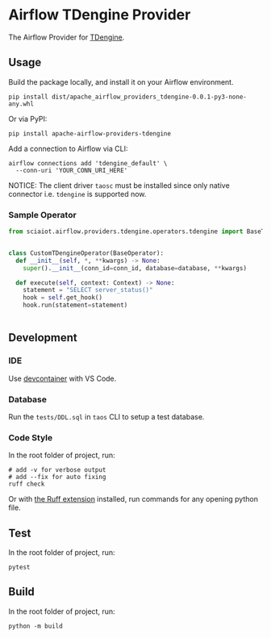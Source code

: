 
# Airflow TDengine Provider

The Airflow Provider for [TDengine](https://github.com/taosdata/TDengine).

## Usage

Build the package locally, and install it on your Airflow environment.

```shell
pip install dist/apache_airflow_providers_tdengine-0.0.1-py3-none-any.whl
```

Or via PyPI:

```shell
pip install apache-airflow-providers-tdengine
```

Add a connection to Airflow via CLI:

```shell
airflow connections add 'tdengine_default' \
  --conn-uri 'YOUR_CONN_URI_HERE'
```

NOTICE: The client driver `taosc` must be installed since only native connector i.e. `tdengine` is supported now.

### Sample Operator

```python
from sciaiot.airflow.providers.tdengine.operators.tdengine import BaseTDengineOperator


class CustomTDengineOperator(BaseOperator):
  def __init__(self, *, **kwargs) -> None:
    super().__init__(conn_id=conn_id, database=database, **kwargs)

  def execute(self, context: Context) -> None:
    statement = "SELECT server_status()"
    hook = self.get_hook()
    hook.run(statement=statement)
  
```

## Development

### IDE

Use [devcontainer](https://code.visualstudio.com/docs/devcontainers/containers) with VS Code.

### Database

Run the `tests/DDL.sql` in `taos` CLI to setup a test database.

### Code Style

In the root folder of project, run:

```shell
# add -v for verbose output
# add --fix for auto fixing
ruff check 
```

Or with [the Ruff extension](https://marketplace.visualstudio.com/items?itemName=charliermarsh.ruff) installed, run commands for any opening python file.

## Test

In the root folder of project, run:

```shell
pytest
```

## Build

In the root folder of project, run:

```shell
python -m build
```
